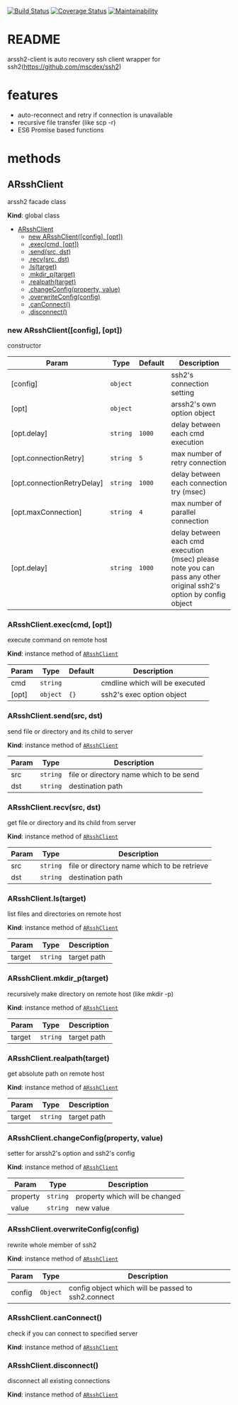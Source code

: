 [![Build Status](https://travis-ci.org/so5/arssh2-client.svg?branch=master)](https://travis-ci.org/so5/arssh2-client)
[![Coverage Status](https://coveralls.io/repos/github/so5/arssh2-client/badge.svg?branch=master)](https://coveralls.io/github/so5/arssh2-client?branch=master)
[![Maintainability](https://api.codeclimate.com/v1/badges/fa854220ce9d6b122add/maintainability)](https://codeclimate.com/github/so5/arssh2-client/maintainability)

# README #

arssh2-client is auto recovery ssh client wrapper for ssh2(https://github.com/mscdex/ssh2)

# features
- auto-reconnect and retry if connection is unavailable
- recursive file transfer (like scp -r)
- ES6 Promise based functions

# methods
## ARsshClient
arssh2 facade class

**Kind**: global class

* [ARsshClient](#ARsshClient)
    * [new ARsshClient([config], [opt])](#new_ARsshClient_new)
    * [.exec(cmd, [opt])](#ARsshClient+exec)
    * [.send(src, dst)](#ARsshClient+send)
    * [.recv(src, dst)](#ARsshClient+recv)
    * [.ls(target)](#ARsshClient+ls)
    * [.mkdir_p(target)](#ARsshClient+mkdir_p)
    * [.realpath(target)](#ARsshClient+realpath)
    * [.changeConfig(property, value)](#ARsshClient+changeConfig)
    * [.overwriteConfig(config)](#ARsshClient+overwriteConfig)
    * [.canConnect()](#ARsshClient+canConnect)
    * [.disconnect()](#ARsshClient+disconnect)

<a name="new_ARsshClient_new"></a>

### new ARsshClient([config], [opt])
constructor


| Param | Type | Default | Description |
| --- | --- | --- | --- |
| [config] | <code>object</code> |  | ssh2's connection setting |
| [opt] | <code>object</code> |  | arssh2's own option object |
| [opt.delay] | <code>string</code> | <code>1000</code> | delay between each cmd execution |
| [opt.connectionRetry] | <code>string</code> | <code>5</code> | max number of retry connection |
| [opt.connectionRetryDelay] | <code>string</code> | <code>1000</code> | delay between each connection try (msec) |
| [opt.maxConnection] | <code>string</code> | <code>4</code> | max number of parallel connection |
| [opt.delay] | <code>string</code> | <code>1000</code> | delay between each cmd execution (msec) please note you can pass any other original ssh2's option by config object |

<a name="ARsshClient+exec"></a>

### ARsshClient.exec(cmd, [opt])
execute command on remote host

**Kind**: instance method of [<code>ARsshClient</code>](#ARsshClient)

| Param | Type | Default | Description |
| --- | --- | --- | --- |
| cmd | <code>string</code> |  | cmdline which will be executed |
| [opt] | <code>object</code> | <code>{}</code> | ssh2's exec option object |

<a name="ARsshClient+send"></a>

### ARsshClient.send(src, dst)
send file or directory and its child to server

**Kind**: instance method of [<code>ARsshClient</code>](#ARsshClient)

| Param | Type | Description |
| --- | --- | --- |
| src | <code>string</code> | file or directory name which to be send |
| dst | <code>string</code> | destination path |

<a name="ARsshClient+recv"></a>

### ARsshClient.recv(src, dst)
get file or directory and its child from server

**Kind**: instance method of [<code>ARsshClient</code>](#ARsshClient)

| Param | Type | Description |
| --- | --- | --- |
| src | <code>string</code> | file or directory name which to be retrieve |
| dst | <code>string</code> | destination path |

<a name="ARsshClient+ls"></a>

### ARsshClient.ls(target)
list files and directories on remote host

**Kind**: instance method of [<code>ARsshClient</code>](#ARsshClient)

| Param | Type | Description |
| --- | --- | --- |
| target | <code>string</code> | target path |

<a name="ARsshClient+mkdir_p"></a>

### ARsshClient.mkdir_p(target)
recursively make directory on remote host (like mkdir -p)

**Kind**: instance method of [<code>ARsshClient</code>](#ARsshClient)

| Param | Type | Description |
| --- | --- | --- |
| target | <code>string</code> | target path |

<a name="ARsshClient+realpath"></a>

### ARsshClient.realpath(target)
get absolute path on remote host

**Kind**: instance method of [<code>ARsshClient</code>](#ARsshClient)

| Param | Type | Description |
| --- | --- | --- |
| target | <code>string</code> | target path |

<a name="ARsshClient+changeConfig"></a>

### ARsshClient.changeConfig(property, value)
setter for arssh2's option and ssh2's config

**Kind**: instance method of [<code>ARsshClient</code>](#ARsshClient)

| Param | Type | Description |
| --- | --- | --- |
| property | <code>string</code> | property which will be changed |
| value | <code>string</code> | new value |

<a name="ARsshClient+overwriteConfig"></a>

### ARsshClient.overwriteConfig(config)
rewrite whole member of ssh2

**Kind**: instance method of [<code>ARsshClient</code>](#ARsshClient)

| Param | Type | Description |
| --- | --- | --- |
| config | <code>Object</code> | config object which will be passed to ssh2.connect |

<a name="ARsshClient+canConnect"></a>

### ARsshClient.canConnect()
check if you can connect to specified server

**Kind**: instance method of [<code>ARsshClient</code>](#ARsshClient)
<a name="ARsshClient+disconnect"></a>

### ARsshClient.disconnect()
disconnect all existing connections

**Kind**: instance method of [<code>ARsshClient</code>](#ARsshClient)
